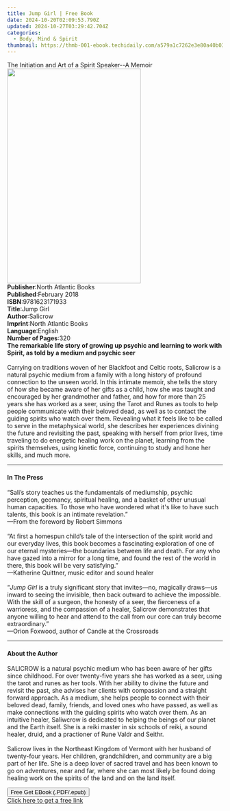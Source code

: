 ```yaml
---
title: Jump Girl | Free Book
date: 2024-10-20T02:09:53.790Z
updated: 2024-10-27T03:29:42.704Z
categories:
  - Body, Mind & Spirit
thumbnail: https://thmb-001-ebook.techidaily.com/a579a1c7262e3e80a40b03330bc721da2c813ae045bd18c9b2b64ea74d8f15ee.jpg
---
```

<main id="book-container">
  <div class="flex flex-col">
    <div class="book-brief flex-1 py-6 px-4 sm:p-6 md:py-10 md:px-8">
      <!-- brief-->
      <div class="book-brief-main">
        The Initiation and Art of a Spirit Speaker--A Memoir
      </div>
    </div>
    <div
      class="book-meta-info flex-1 grid gap-4 col-start-1 col-end-3 row-start-1 sm:mb-6 sm:grid-cols-4 lg:gap-6 lg:col-start-2 lg:row-end-6 lg:row-span-6 lg:mb-0"
    >
      <div
        class="book-meta-info-left place-content-center mt-4 p-4 text-sm leading-6 col-start-2 col-span-2 dark:text-slate-400"
      >
        <img
          class="w-full h-500 object-cover rounded-lg sm:h-255 sm:col-span-2 lg:col-span-full"
          src="https://img-001-ebook.techidaily.com/c1ced003a7c9633b94ead75061be3adcd48166ad985de83b5e461363de2e1b93.jpg"
          alt=""
          width="312"
          height="500"
        />
      </div>
      <div
        class="book-meta-info-right mt-2 col-start-1 row-start-2 col-span-3 self-center"
      >
        <!-- meta data  -->
        <div class="flex flex-col px-4 md:px-8">
          <div class="flex-1">
            <strong>Publisher</strong>:<span class="px-2"
              >North Atlantic Books</span
            >
          </div>
          <div class="flex-1">
            <strong>Published</strong>:<span class="px-2">February 2018</span>
          </div>
          <div class="flex-1">
            <strong>ISBN</strong>:<span class="px-2">9781623171933</span>
          </div>
          <div class="flex-1">
            <strong>Title</strong>:<span class="px-2">Jump Girl</span>
          </div>
          <div class="flex-1">
            <strong>Author</strong>:<span class="px-2">Salicrow</span>
          </div>
          <div class="flex-1">
            <strong>Imprint</strong>:<span class="px-2"
              >North Atlantic Books</span
            >
          </div>
          <div class="flex-1">
            <strong>Language</strong>:<span class="px-2">English</span>
          </div>
          <div class="flex-1">
            <strong>Number of Pages</strong>:<span class="px-2">320</span>
          </div>
        </div>
      </div>
    </div>
    <div class="book-description flex-1 py-6 px-4 sm:p-6 md:py-10 md:px-8">
      <div class="book-description-main">
        <div accordion-content="" id="description">
          <b
            >The remarkable life story of growing up psychic and learning to
            work with Spirit, as told by a medium and psychic seer</b
          ><br /><br />Carrying on traditions woven of her Blackfoot and Celtic
          roots, Salicrow is a natural psychic medium from a family with a long
          history of profound connection to the unseen world. In this intimate
          memoir, she tells the story of how she became aware of her gifts as a
          child, how she was taught and encouraged by her grandmother and
          father, and how for more than 25 years she has worked as a seer, using
          the Tarot and Runes as tools to help people communicate with their
          beloved dead, as well as to contact the guiding spirits who watch over
          them. Revealing what it feels like to be called to serve in the
          metaphysical world, she describes her experiences divining the future
          and revisiting the past, speaking with herself from prior lives, time
          traveling to do energetic healing work on the planet, learning from
          the spirits themselves, using kinetic force, continuing to study and
          hone her skills, and much more.
        </div>
      </div>
    </div>
    <div class="book-excerpts flex-1 py-6 px-4 sm:p-6 md:py-10 md:px-8">
      <!-- excerpts-->
      <div class="book-excerpts-main">
        <hr />
        <h4 class="placeholder placeholder-heading">
          <span>In The Press</span>
        </h4>
        <p>
          “Sali’s story teaches us the fundamentals of mediumship, psychic
          perception, geomancy, spiritual healing, and a basket of other unusual
          human capacities. To those who have wondered what it's like to have
          such talents, this book is an intimate revelation.”<br />—From the
          foreword by Robert Simmons<br />
          &nbsp;&nbsp;&nbsp;&nbsp;&nbsp;<br />“At first a homespun child’s tale
          of the intersection of the spirit world and our everyday lives, this
          book becomes a fascinating exploration of one of our eternal
          mysteries—the boundaries between life and death. For any who have
          gazed into a mirror for a long time, and found the rest of the world
          in there, this book will be very satisfying.”<br />—Katherine
          Quittner, music editor and sound healer<br /><br />“<i>Jump Girl</i>
          is a truly significant story that invites—no, magically draws—us
          inward to seeing the invisible, then back outward to achieve the
          impossible. With the skill of a surgeon, the honesty of a seer, the
          fierceness of a warrioress, and the compassion of a healer, Salicrow
          demonstrates that anyone willing to hear and attend to the call from
          our core can truly become extraordinary.”<br />—Orion Foxwood, author
          of Candle at the Crossroads
        </p>
      </div>
    </div>
    <div class="book-about-author flex-1 py-6 px-4 sm:p-6 md:py-10 md:px-8">
      <!-- about author-->
      <div class="book-main-author-main">
        <hr />
        <h4 class="placeholder placeholder-heading">
          <span>About the Author</span>
        </h4>
        <p>
          SALICROW is a natural psychic medium who has been aware of her gifts
          since childhood. For over twenty-five years she has worked as a seer,
          using the tarot and runes as her tools. With her ability to divine the
          future and revisit the past, she advises her clients with compassion
          and a straight forward approach. As a medium, she helps people to
          connect with their beloved dead, family, friends, and loved ones who
          have passed, as well as make connections with the guiding spirits who
          watch over them. As an intuitive healer, Saliwcrow is dedicated to
          helping the beings of our planet and the Earth itself. She is a reiki
          master in six schools of reiki, a sound healer, druid, and a
          practioner of Rune Valdr and Seithr.<br /><br />Salicrow lives in the
          Northeast Kingdom of Vermont with her husband of twenty-four years.
          Her children, grandchildren, and community are a big part of her life.
          She is a deep lover of sacred travel and has been known to go on
          adventures, near and far, where she can most likely be found doing
          healing work on the spirits of the land and on the land itself.
        </p>
      </div>
    </div>
    <div class="book-free-get flex-1 py-6 px-4 sm:p-6 md:py-10 md:px-8">
      <button
        id="btn-free-get"
        class="bg-blue-500 hover:bg-blue-700 text-white font-bold py-2 px-4 rounded"
      >
        Free Get EBook (.PDF/.epub)
      </button>
      <div id="countdown-display" class="px-2 text-lg mt-2"></div>
      <a
        id="free-link"
        class="hidden bg-blue-500 hover:bg-blue-700 text-white font-bold py-2 px-4 rounded"
        href="https://www.ebooks.com/en-us/book/95769607/jump-girl/salicrow/"
        target="_blank"
        >Click here to get a free link</a
      >
    </div>
    <script>
      let countdownTime = 0;
      let countdownInterval = null;
      document
        .getElementById('btn-free-get')
        .addEventListener('click', startCountdown);
      function startCountdown() {
        countdownTime = new Date().getTime() + 60000 * 3;
        countdownInterval = setInterval(updateCountdown, 1000);
        document.getElementById('btn-free-get').disabled = true;
        document
          .getElementById('btn-free-get')
          .classList.add('bg-gray-500', 'cursor-not-allowed');
      }
      function updateCountdown() {
        let currentTime = new Date().getTime();
        let timeLeft = countdownTime - currentTime;
        let secondsLeft = Math.floor(timeLeft / 1000);
        document.getElementById('countdown-display').innerHTML =
          `Remaining time: ${secondsLeft} seconds.`;
        if (secondsLeft <= 0) {
          clearInterval(countdownInterval);
          document.getElementById('btn-free-get').classList.add('hidden');
          document.getElementById('free-link').classList.remove('hidden');
          document.getElementById('countdown-display').innerHTML = '';
        }
      }
    </script>
  </div>
</main>

<ins class="adsbygoogle"
      style="display:block"
      data-ad-client="ca-pub-7571918770474297"
      data-ad-slot="8358498916"
      data-ad-format="auto"
      data-full-width-responsive="true"></ins>
    